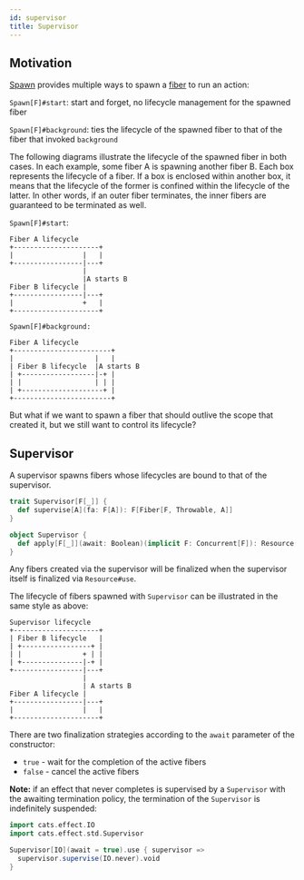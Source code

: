 ```yaml
---
id: supervisor
title: Supervisor
---
```


## Motivation

[Spawn](../typeclasses/spawn.md) provides multiple ways to spawn a [fiber](../concepts.md#fibers) to run an action:

`Spawn[F]#start`: start and forget, no lifecycle management for the spawned fiber 

`Spawn[F]#background`: ties the lifecycle of the spawned fiber to that of the fiber that invoked `background`

The following diagrams illustrate the lifecycle of the spawned fiber in both cases.
In each example, some fiber A is spawning another fiber B.
Each box represents the lifecycle of a fiber.
If a box is enclosed within another box, it means that the lifecycle of the former is confined within the lifecycle of the latter.
In other words, if an outer fiber terminates, the inner fibers are guaranteed to be terminated as well.

`Spawn[F]#start`:
```
Fiber A lifecycle
+---------------------+
|                 |   |
+-----------------|---+
                  |
                  |A starts B
Fiber B lifecycle |
+-----------------|---+
|                 +   |
+---------------------+
```

`Spawn[F]#background:`
```
Fiber A lifecycle
+------------------------+
|                    |   |
| Fiber B lifecycle  |A starts B
| +------------------|-+ |
| |                  | | |
| +--------------------+ |
+------------------------+
```

But what if we want to spawn a fiber that should outlive the scope that created
it, but we still want to control its lifecycle?

## Supervisor

A supervisor spawns fibers whose lifecycles are bound to that of the supervisor.

```scala
trait Supervisor[F[_]] {
  def supervise[A](fa: F[A]): F[Fiber[F, Throwable, A]]
}

object Supervisor {
  def apply[F[_]](await: Boolean)(implicit F: Concurrent[F]): Resource[F, Supervisor[F]]
}
```

Any fibers created via the supervisor will be finalized when the supervisor itself
is finalized via `Resource#use`.

The lifecycle of fibers spawned with `Supervisor` can be illustrated in the same style as above:

```
Supervisor lifecycle
+---------------------+
| Fiber B lifecycle   |
| +-----------------+ |
| |               + | |
| +---------------|-+ |
+-----------------|---+
                  |
                  | A starts B
Fiber A lifecycle |
+-----------------|---+
|                 |   |
+---------------------+
```


There are two finalization strategies according to the `await` parameter of the constructor:
- `true` - wait for the completion of the active fibers
- `false` - cancel the active fibers

**Note:** if an effect that never completes is supervised by a `Supervisor` with the awaiting 
termination policy, the termination of the `Supervisor` is indefinitely suspended:
```scala mdoc:silent
import cats.effect.IO
import cats.effect.std.Supervisor

Supervisor[IO](await = true).use { supervisor =>
  supervisor.supervise(IO.never).void
}
```
